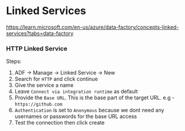 # Linked Services

https://learn.microsoft.com/en-us/azure/data-factory/concepts-linked-services?tabs=data-factory  

### HTTP Linked Service

Steps:  

1. ADF -> Manage -> Linked Service -> New  
2. Search for ```HTTP``` and click continue
3. Give the service a name
4. Leave ```Connect via integration runtime``` as default
5. Provide the ```Base URL```. This is the base part of the target URL. e.g - ```https://github.com```
6. ```Authentication``` is set to ```Anonymous``` because we dont need any usernames or passwords for the base URL access
7. Test the connection then click create